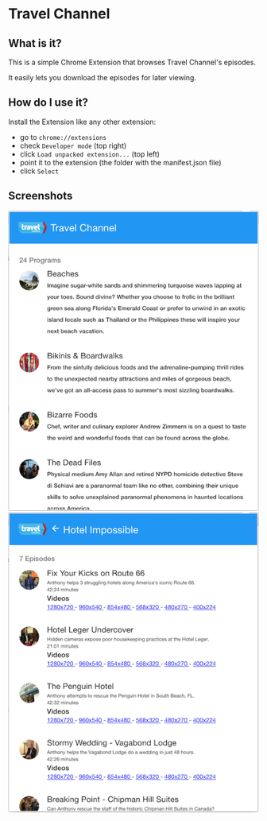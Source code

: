 # Travel Channel

## What is it?

This is a simple Chrome Extension that browses Travel Channel's episodes.

It easily lets you download the episodes for later viewing.

## How do I use it?

Install the Extension like any other extension:

- go to `chrome://extensions`
- check `Developer mode` (top right)
- click `Load unpacked extension...` (top left)
- point it to the extension (the folder with the manifest.json file)
- click `Select`

## Screenshots

![Screenshot 1](https://raw.githubusercontent.com/riencroonenborghs/travel_channel/master/screenshots/01.png)
![Screenshot 2](https://raw.githubusercontent.com/riencroonenborghs/travel_channel/master/screenshots/02.png)